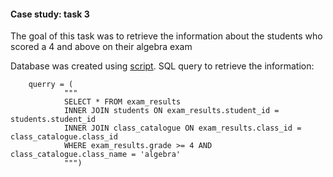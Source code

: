#### Case study: task 3

The goal of this task was to retrieve the information about 
the students who scored a 4 and above on their algebra exam 

Database was created using [script](../src/data/make_database.py).
SQL query to retrieve the information: 

        querry = (
                """
                SELECT * FROM exam_results
                INNER JOIN students ON exam_results.student_id = students.student_id
                INNER JOIN class_catalogue ON exam_results.class_id = class_catalogue.class_id
                WHERE exam_results.grade >= 4 AND class_catalogue.class_name = 'algebra'
                """)